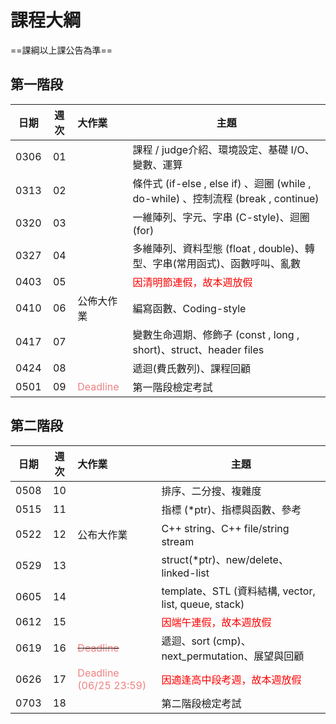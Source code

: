 # 課程大綱

==課綱以上課公告為準==

## 第一階段

| 日期 | 週次 | 大作業     | 主題                                               |
| :--: | :--: | :--------- | -------------------------------------------------- |
| 0306 |  01  |            | 課程 / judge介紹、環境設定、基礎 I/O、變數、運算  |
| 0313 |  02  |            | 條件式 (if-else , else if) 、迴圈 (while , do-while) 、控制流程 (break , continue) | 
| 0320 |  03  |            | 一維陣列、字元、字串 (C-style)、迴圈 (for)           |
| 0327 |  04  |            | 多維陣列、資料型態 (float , double)、轉型、字串(常用函式)、函數呼叫、亂數    |
| 0403 |  05  |            | <font color="#f00">因清明節連假，故本週放假 </font>                     |
| 0410 |  06  | 公佈大作業 | 編寫函數、Coding-style |
| 0417 |  07  |            | 變數生命週期、修飾子 (const , long , short)、struct、header files             |
| 0424 |  08  |            | 遞迴(費氏數列)、課程回顧                           |
| 0501 |  09  |  <font color="#F08080">Deadline</font> | 第一階段檢定考試                                   |

## 第二階段
| 日期 | 週次 | 大作業     | 主題                                               |
| :--: | :--: | :-------   | -------------------------------------------------- |
| 0508 |  10  |            | 排序、二分搜、複雜度                      |
| 0515 |  11  |            | 指標 (\*ptr)、指標與函數、參考            |
| 0522 |  12  | 公布大作業   | C++ string、C++ file/string stream                      |
| 0529 |  13  |            | struct(\*ptr)、new/delete、linked-list
| 0605 |  14  |            | template、STL (資料結構, vector, list, queue, stack)  |
| 0612 |  15  |            | <font color="#f00">因端午連假，故本週放假</font>  |       
| 0619 |  16  | ~~<font color="#F08080">Deadline</font>~~ |   遞迴、sort (cmp)、next_permutation、展望與回顧                               |
| 0626 |  17  | <font color="#F08080">Deadline (06/25 23:59)</font>           | <font color="#f00">因適逢高中段考週，故本週放假</font>                      |
| 0703 |  18  |            | 第二階段檢定考試                                   |
